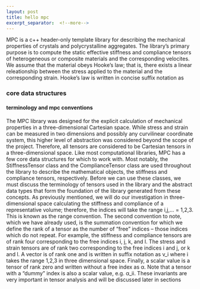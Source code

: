```yaml
---
layout: post
title: hello mpc
excerpt_separator:  <!--more-->
---
```


MPC is a c++ header-only template library for describing the mechanical properties of crystals and polycrystalline aggregates.  The library’s primary purpose is to compute the static effective stiffness and compliance tensors of heterogeneous or composite materials and the corresponding velocites.  We assume that the material obeys Hooke’s law; that is, there exists a linear releationship between the stress applied to the material and the corresponding strain.  Hooke’s law is written in concise suffix notation as

### core data structures

#### terminology and mpc conventions

The MPC library was designed for the explicit calculation of mechanical properties in a three-dimensional Cartesian space.  While stress and strain can be measured in two dimensions and possibly any curvilinear coordinate system, this higher level of abstraction was considered beyond the scope of the project.  Therefore, all tensors are considered to be Cartesian tensors in a three-dimensional space.
Like most computational libraries, MPC has a few core data structures for which to work with.  Most notably, the StiffnessTensor class and the ComplianceTensor class are used throughout the library to describe the mathematical objects, the stiffness and compliance tensors, respectively.  Before we can use these classes, we must discuss the terminology of tensors used in the library and the abstract data types that form the foundation of the library generated from these concepts.
As previously mentioned, we will do our investigation in three-dimensional space calculating the stiffness and compliance of a representative volume; therefore, the indices will take the range i,j,… = 1,2,3.  This is known as the range convention.  The second convention to note, which we have already used, is the summation convention for which we define the rank of a tensor as the number of “free” indices – those indices which do not repeat.  For example, the stiffness and compliance tensors are of rank four corresponding to the free indices i, j, k, and l.  The stress and strain tensors are of rank two corresponding to the free indices i and j, or k and l.  A vector is of rank one and is written in suffix notation as v_i where i takes the range 1,2,3 in three dimensional space.  Finally, a scalar value is a tensor of rank zero and written without a free index as α.  Note that a tensor with a “dummy” index is also a scalar value, e.g. α_ii.  These invariants are very important in tensor analysis and will be discussed later in sections
